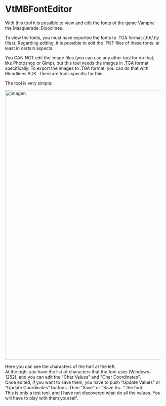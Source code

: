 # VtMBFontEditor

With this tool it is possible to view and edit the fonts of the game Vampire the Masquerade: Bloodlines.  

To view the fonts, you must have exported the fonts to .TGA format (.tth/.ttz files). Regarding editing, it is possible to edit the .FNT files of these fonts, at least in certain aspects.  

You CAN NOT edit the image files (you can use any other tool for do that, like Photoshop or Gimp), but this tool needs the images in .TGA format specifically. To export the images to .TGA format, you can do that with Bloodlines SDK. There are tools specific for this.  

The tool is very simple:  

<img width="1351" height="872" alt="imagen" src="https://github.com/user-attachments/assets/278602c6-958e-42b1-9d32-5e06f08e78e6" />

Here you can see the characters of the font at the left.  
At the right you have the list of characters that the font uses (Windows-1252), and you can edit the "Char Values" and "Char Coordinates".  
Once edited, if you want to save them, you have to push "Update Values" or "Update Coordinates" buttons. Then "Save" or "Save As..." the font.  
This is only a test tool, and I have not discovered what do all the values. You will have to play with them yourself.

